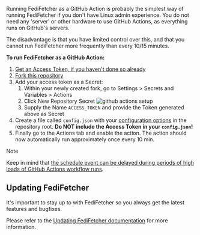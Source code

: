 Running FediFetcher as a GitHub Action is probably the simplest way of running FediFetcher if you don't have Linux admin experience. You do not need any 'server' or other hardware to use GitHub Actions, as everything runs on GitHub's servers.

The disadvantage is that you have limited control over this, and that you cannot run FediFetcher more frequently than every 10/15 minutes.

**To run FediFetcher as a GitHub Action:**

1. [Get an Access Token, if you haven't done so already](https://github.com/nanos/FediFetcher/wiki/Getting-an-access-token-for-FediFetcher)
1. [Fork this repository](https://github.com/nanos/FediFetcher/fork)
2. Add your access token as a Secret:
   1.  Within your newly created fork, go to Settings > Secrets and Variables > Actions
   2.  Click New Repository Secret
      ![github actions setup](https://github.com/user-attachments/assets/eacfd716-abe7-45de-87f7-68e5c61e2912)
   3.  Supply the Name `ACCESS_TOKEN` and provide the Token generated above as Secret
3. Create a file called `config.json` with your [configuration options](https://github.com/nanos/FediFetcher/wiki/FediFetcher-configuration-options) in the repository root. **Do NOT include the Access Token in your `config.json`!**
4. Finally go to the Actions tab and enable the action. The action should now automatically run approximately once every 10 min.

> [!NOTE]
>
> Keep in mind that [the schedule event can be delayed during periods of high loads of GitHub Actions workflow runs](https://docs.github.com/en/actions/using-workflows/events-that-trigger-workflows#schedule).

## Updating FediFetcher

It's important to stay up to with FediFetcher so you always get the latest features and bugfixes.

Please refer to the [Updating FediFetcher documentation](https://github.com/nanos/FediFetcher/wiki/Updating-FediFetcher) for more information.
